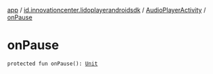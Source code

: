 [app](../../index.md) / [id.innovationcenter.lidoplayerandroidsdk](../index.md) / [AudioPlayerActivity](index.md) / [onPause](./on-pause.md)

# onPause

`protected fun onPause(): `[`Unit`](https://kotlinlang.org/api/latest/jvm/stdlib/kotlin/-unit/index.html)